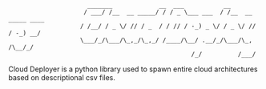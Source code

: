                          _______             __  ___           __                 
                         / ___/ /__  __ _____/ / / _ \___ ___  / /__  __ _____ ____
                        / /__/ / _ \/ // / _  / / // / -_) _ \/ / _ \/ // / -_) __/
                        \___/_/\___/\_,_/\_,_/ /____/\__/ .__/_/\___/\_, /\__/_/   
                                                       /_/          /___/         
                                                       
Cloud Deployer is a python library used to spawn entire cloud architectures based on descriptional csv files.